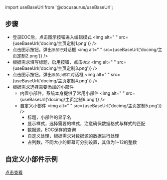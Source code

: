 
import useBaseUrl from '@docusaurus/useBaseUrl';

## 步骤
* 登录EOC后，点击图示按钮进入编辑模式
    <img alt=" " src={useBaseUrl('docimg/主页定制1.png')} />
* 点击图示按钮，弹出`添加行`对话框
    <img alt=" " src={useBaseUrl('docimg/主页定制2.png')} />
* 根据需求填写标题，启用按钮，点击`确定`
    <img alt=" " src={useBaseUrl('docimg/主页定制3.png')} />
* 点击图示按钮，弹出`添加小部件`对话框
    <img alt=" " src={useBaseUrl('docimg/主页定制4.png')} />
* 根据需求选择需要添加的小部件
    * 内置小部件，系统本身提供了常用小部件
        <img alt=" " src={useBaseUrl('docimg/主页定制6.png')} />
    * 自定义小部件
        <img alt=" " src={useBaseUrl('docimg/主页定制5.png')} />
        * 标题，小部件的显示名
        * 显示样式，选择需要的样式，注意确保数据格式与样式的匹配
        * 数据源，EOC保存的查询
        * 自定义处理，根据需求对数据源的数据进行处理
        * 占列数，不同大小的屏幕可分别设置，其值为1~12的整数

## 自定义小部件示例
[点击查看](系统扩展指南/主页定制扩展例子.md)
